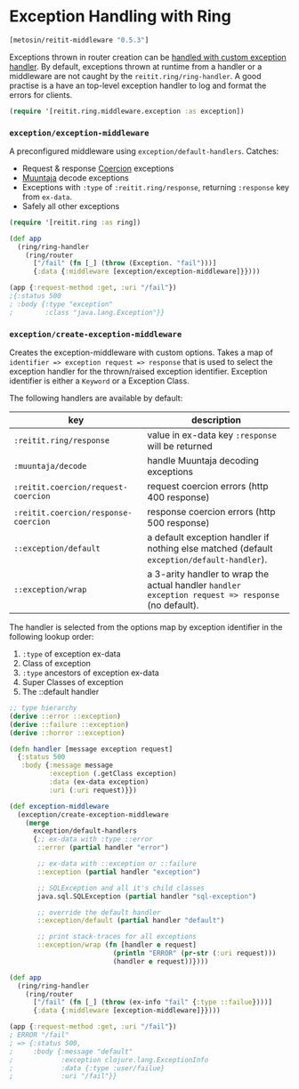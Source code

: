 # Exception Handling with Ring

```clj
[metosin/reitit-middleware "0.5.3"]
```

Exceptions thrown in router creation can be [handled with custom exception handler](../basics/error_messages.md). By default, exceptions thrown at runtime from a handler or a middleware are not caught by the `reitit.ring/ring-handler`. A good practise is a have an top-level exception handler to log and format the errors for clients.

```clj
(require '[reitit.ring.middleware.exception :as exception])
```

### `exception/exception-middleware`

A preconfigured middleware using `exception/default-handlers`. Catches:

* Request & response [Coercion](coercion.md) exceptions
* [Muuntaja](https://github.com/metosin/muuntaja) decode exceptions
* Exceptions with `:type` of `:reitit.ring/response`, returning `:response` key from `ex-data`.
* Safely all other exceptions

```clj
(require '[reitit.ring :as ring])

(def app
  (ring/ring-handler
    (ring/router
      ["/fail" (fn [_] (throw (Exception. "fail")))]
      {:data {:middleware [exception/exception-middleware]}})))

(app {:request-method :get, :uri "/fail"})
;{:status 500
; :body {:type "exception"
;        :class "java.lang.Exception"}}
```

### `exception/create-exception-middleware`

Creates the exception-middleware with custom options. Takes a map of `identifier => exception request => response` that is used to select the exception handler for the thrown/raised exception identifier. Exception identifier is either a `Keyword` or a Exception Class.

The following handlers are available by default:

| key                                  | description
|--------------------------------------|-------------
| `:reitit.ring/response`              | value in ex-data key `:response` will be returned
| `:muuntaja/decode`                   | handle Muuntaja decoding exceptions
| `:reitit.coercion/request-coercion`  | request coercion errors (http 400 response)
| `:reitit.coercion/response-coercion` | response coercion errors (http 500 response)
| `::exception/default`                | a default exception handler if nothing else matched (default `exception/default-handler`).
| `::exception/wrap`                   | a 3-arity handler to wrap the actual handler `handler exception request => response` (no default).

The handler is selected from the options map by exception identifier in the following lookup order:

1) `:type` of exception ex-data
2) Class of exception
3) `:type` ancestors of exception ex-data
4) Super Classes of exception
5) The ::default handler

```clj
;; type hierarchy
(derive ::error ::exception)
(derive ::failure ::exception)
(derive ::horror ::exception)

(defn handler [message exception request]
  {:status 500
   :body {:message message
          :exception (.getClass exception)
          :data (ex-data exception)
          :uri (:uri request)}})

(def exception-middleware
  (exception/create-exception-middleware
    (merge
      exception/default-handlers
      {;; ex-data with :type ::error
       ::error (partial handler "error")

       ;; ex-data with ::exception or ::failure
       ::exception (partial handler "exception")

       ;; SQLException and all it's child classes
       java.sql.SQLException (partial handler "sql-exception")

       ;; override the default handler
       ::exception/default (partial handler "default")

       ;; print stack-traces for all exceptions
       ::exception/wrap (fn [handler e request]
                          (println "ERROR" (pr-str (:uri request)))
                          (handler e request))})))

(def app
  (ring/ring-handler
    (ring/router
      ["/fail" (fn [_] (throw (ex-info "fail" {:type ::failue})))]
      {:data {:middleware [exception-middleware]}})))

(app {:request-method :get, :uri "/fail"})
; ERROR "/fail"
; => {:status 500,
;     :body {:message "default"
;            :exception clojure.lang.ExceptionInfo
;            :data {:type :user/failue}
;            :uri "/fail"}}
```
